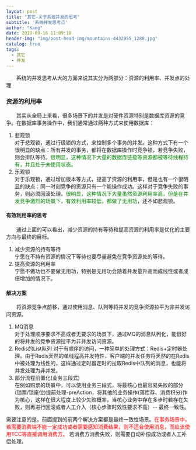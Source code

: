 ```yaml
---
layout: post
title: "其它-关于系统并发的思考"
subtitle: '系统并发思考点'
author: "Kang"
date: 2019-09-16 11:09:18
header-img: "img/post-head-img/mountains-4432955_1280.jpg"
catalog: true
tags:
  - 其它
  - 并发
---
```

&emsp;&emsp;系统的并发思考从大的方面来说其实分为两部分：资源的利用率、并发点的处理

### 资源的利用率
&emsp;&emsp;其实从全局上来看，很多场景下的并发是对硬件资源特别是数据库资源的竞争。在数据库事务操作中，我们通常通过两种方式来使用数据库：
1. 悲观锁  
  对于悲观锁，通过行级锁的方式，来控制多个事务的并发。这种方式下有一个很明显的缺点：所有并发的事务，都将在数据库操作时竞争锁，若竞争失败，则会排队等待。<font color="green">很明显，这种情况下大量的数据库链接等资源都被等待线程持有，并且处于未使用状态。</font>     
2. 乐观锁   
  对于乐观锁，通过增加版本等方式，提高了资源的利用率，但是也有一个很明显的缺点：同一时刻竞争的资源只有一个能操作成功。这样对于竞争失败的事务，则必须回滚处理。<font color="green">很明显，这种情况下大量虽然资源利用率高，但是在并发竞争激烈的场景下，有效利用率较低，都做了无用功</font>，还不如悲观锁。     

#### 有效利用率的思考
&emsp;&emsp;通过上面的可以看出，减少资源的持有等待和提高资源的利用率是优化的主要方向与最终的目标。
1. 减少资源的持有等待  
    宁愿在不持有资源的情况下等待也要尽量避免在竞争资源处的等待。
2. 提高资源的利用率   
    宁愿不做功也不要做无用功，特别是无用功会随着并发量升高而成线性或者成倍增加的情况下。

#### 解决方案
&emsp;&emsp;将资源竞争点前移，通过使用消息、队列等将并发的竞争资源拉平为非并发访问资源。
1. MQ消息  
    对于处理顺序要求不高或者无要求的场景下，通过MQ的消息队列化，能很好的将并发的竞争资源拉平为非并发访问资源。
2. Redis的List队列
    对于有顺序的访问，一种简单的处理方式：Redis+定时器处理。由于Redis天然的单线程高并发特性，客户端的并发任务将天然的在Redis中被处理为线性的，这样通过定时器定时的拉取Redis中队列的消息，也能将并发处理为非并发。   
3. 部分流程前置化(业务三段式)    
  在例如购票的场景中，可以使用业务三段式，将最核心也最容易失败的部分(锁票/锁座位)提前处理-preAction，将其他的业务操作(落库存、消费积分)作为核心，这样在很大程度上较少失败概率，当核心业务中存在多步时若存在失败，则再进行回滚或者人工介入（核心步骤时效性要求不高）-- 最终一致性。  

需要注意的是，前面提到的前两个解决方案都是最终一致性场景。<font color="red">在事务场景中，若需要消费端不能一定成功或者需要感知消费结果，则不适合使用消息，而应该使用TCC等直接调用消费方。</font> 若消费方消费失败，则需要自动补偿成功或者人工补偿处理。    





  
